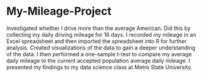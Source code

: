 # My-Mileage-Project
Investigated whether I drive more than the average American. Did this by collecting my daily driving mileage for 16 days.
I recorded my mileage in an Excel spreadsheet and then imported the spreadsheet into R for further analysis. Created visualizations of the data to
gain a deeper understanding of the data. I then performed a one-sample t-test to compare my average daily mileage to the current accepted population 
average daily mileage. I presented my findings to my data science class at Metro State University. 
